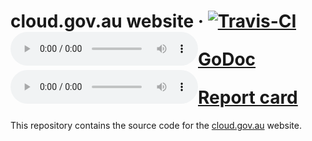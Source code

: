 # cloud.gov.au website &middot; [![Travis-CI](https://travis-ci.org/govau/cloud.gov.au.svg)](https://travis-ci.org/govau/cloud.gov.au) [![GoDoc](https://godoc.org/github.com/govau/cloud.gov.au?status.svg)](http://godoc.org/github.com/govau/cloud.gov.au) [![Report card](https://goreportcard.com/badge/github.com/govau/cloud.gov.au)](https://goreportcard.com/report/github.com/govau/cloud.gov.au)

This repository contains the source code for the [cloud.gov.au](https://cloud.gov.au) website.
